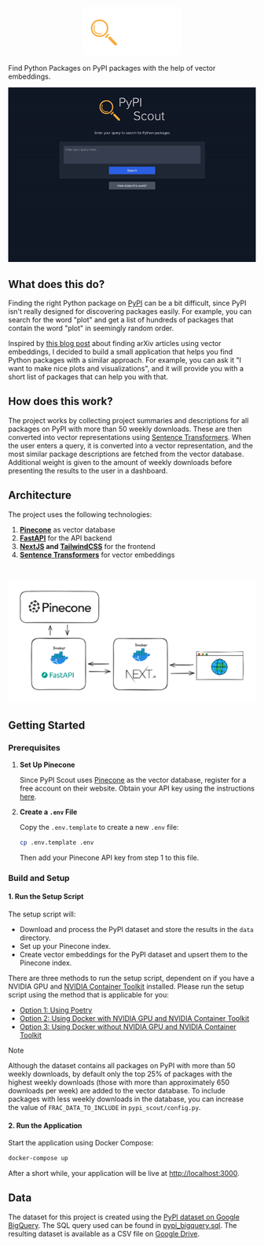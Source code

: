 <p align="center">
  <img src="./static/pypi.svg" alt="PyPI Scout Logo" width="200">
</p>

Find Python Packages on PyPI packages with the help of vector embeddings.

![Demo](./static/demo.gif)

## What does this do?

Finding the right Python package on [PyPI](https://pypi.org/) can be a bit difficult, since PyPI isn't really designed for discovering packages easily. For example, you can search for the word "plot" and get a list of hundreds of packages that contain the word "plot" in seemingly random order.

Inspired by [this blog post](https://koaning.io/posts/search-boxes/) about finding arXiv articles using vector embeddings, I decided to build a small application that helps you find Python packages with a similar approach. For example, you can ask it "I want to make nice plots and visualizations", and it will provide you with a short list of packages that can help you with that.

## How does this work?

The project works by collecting project summaries and descriptions for all packages on PyPI with more than 50 weekly downloads. These are then converted into vector representations using [Sentence Transformers](https://www.sbert.net/). When the user enters a query, it is converted into a vector representation, and the most similar package descriptions are fetched from the vector database. Additional weight is given to the amount of weekly downloads before presenting the results to the user in a dashboard.

## Architecture

The project uses the following technologies:

1. **[Pinecone](https://www.pinecone.io/)** as vector database
2. **[FastAPI](https://fastapi.tiangolo.com/)** for the API backend
3. **[NextJS](https://nextjs.org/) and [TailwindCSS](https://tailwindcss.com/)** for the frontend
4. **[Sentence Transformers](https://www.sbert.net/)** for vector embeddings

<br/>

![Architecture](./static/architecture.png)

## Getting Started

### Prerequisites

1. **Set Up Pinecone**

   Since PyPI Scout uses [Pinecone](https://www.pinecone.io/) as the vector database, register for a free account on their website. Obtain your API key using the instructions [here](https://docs.pinecone.io/guides/get-started/quickstart).

2. **Create a `.env` File**

   Copy the `.env.template` to create a new `.env` file:

   ```sh
   cp .env.template .env
   ```

   Then add your Pinecone API key from step 1 to this file.

### Build and Setup

#### 1. **Run the Setup Script**

The setup script will:

- Download and process the PyPI dataset and store the results in the `data` directory.
- Set up your Pinecone index.
- Create vector embeddings for the PyPI dataset and upsert them to the Pinecone index.

There are three methods to run the setup script, dependent on if you have a NVIDIA GPU and [NVIDIA Container Toolkit](https://docs.nvidia.com/datacenter/cloud-native/container-toolkit/latest/install-guide.html) installed. Please run the setup script using the method that is applicable for you:

- [Option 1: Using Poetry](SETUP.md#option-1-using-poetry)
- [Option 2: Using Docker with NVIDIA GPU and NVIDIA Container Toolkit](SETUP.md#option-2-using-docker-with-nvidia-gpu-and-nvidia-container-toolkit)
- [Option 3: Using Docker without NVIDIA GPU and NVIDIA Container Toolkit](SETUP.md#option-3-using-docker-without-nvidia-gpu-and-nvidia-container-toolkit)

> [!NOTE]
> Although the dataset contains all packages on PyPI with more than 50 weekly downloads, by default only the top 25% of packages with the highest weekly downloads (those with more than approximately 650 downloads per week) are added to the vector database. To include packages with less weekly downloads in the database, you can increase the value of `FRAC_DATA_TO_INCLUDE` in `pypi_scout/config.py`.

#### 2. **Run the Application**

Start the application using Docker Compose:

```sh
docker-compose up
```

After a short while, your application will be live at [http://localhost:3000](http://localhost:3000).

## Data

The dataset for this project is created using the [PyPI dataset on Google BigQuery](https://console.cloud.google.com/marketplace/product/gcp-public-data-pypi/pypi?project=regal-net-412415). The SQL query used can be found in [pypi_bigquery.sql](./pypi_bigquery.sql). The resulting dataset is available as a CSV file on [Google Drive](https://drive.google.com/file/d/1huR7-VD3AieBRCcQyRX9MWbPLMb_czjq/view?usp=sharing).
